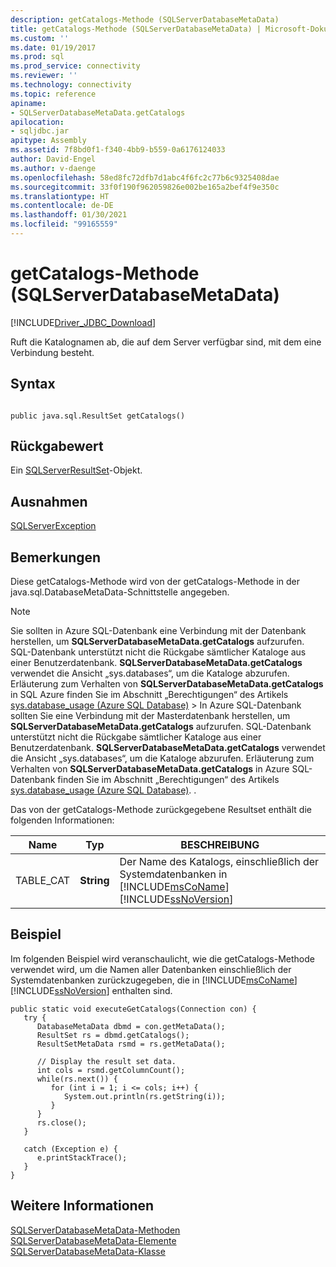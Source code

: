 ```yaml
---
description: getCatalogs-Methode (SQLServerDatabaseMetaData)
title: getCatalogs-Methode (SQLServerDatabaseMetaData) | Microsoft-Dokumentation
ms.custom: ''
ms.date: 01/19/2017
ms.prod: sql
ms.prod_service: connectivity
ms.reviewer: ''
ms.technology: connectivity
ms.topic: reference
apiname:
- SQLServerDatabaseMetaData.getCatalogs
apilocation:
- sqljdbc.jar
apitype: Assembly
ms.assetid: 7f8bd0f1-f340-4bb9-b559-0a6176124033
author: David-Engel
ms.author: v-daenge
ms.openlocfilehash: 58ed8fc72dfb7d1abc4f6fc2c77b6c9325408dae
ms.sourcegitcommit: 33f0f190f962059826e002be165a2bef4f9e350c
ms.translationtype: HT
ms.contentlocale: de-DE
ms.lasthandoff: 01/30/2021
ms.locfileid: "99165559"
---
```

# <a name="getcatalogs-method-sqlserverdatabasemetadata"></a>getCatalogs-Methode (SQLServerDatabaseMetaData)
[!INCLUDE[Driver_JDBC_Download](../../../includes/driver_jdbc_download.md)]

  Ruft die Katalognamen ab, die auf dem Server verfügbar sind, mit dem eine Verbindung besteht.  
  
## <a name="syntax"></a>Syntax  
  
```  
  
public java.sql.ResultSet getCatalogs()  
```  
  
## <a name="return-value"></a>Rückgabewert  
 Ein [SQLServerResultSet](../../../connect/jdbc/reference/sqlserverresultset-class.md)-Objekt.  
  
## <a name="exceptions"></a>Ausnahmen  
 [SQLServerException](../../../connect/jdbc/reference/sqlserverexception-class.md)  
  
## <a name="remarks"></a>Bemerkungen  
 Diese getCatalogs-Methode wird von der getCatalogs-Methode in der java.sql.DatabaseMetaData-Schnittstelle angegeben.  
  
> [!NOTE]  
>  Sie sollten in Azure SQL-Datenbank eine Verbindung mit der Datenbank herstellen, um **SQLServerDatabaseMetaData.getCatalogs** aufzurufen. SQL-Datenbank unterstützt nicht die Rückgabe sämtlicher Kataloge aus einer Benutzerdatenbank. **SQLServerDatabaseMetaData.getCatalogs** verwendet die Ansicht „sys.databases“, um die Kataloge abzurufen. Erläuterung zum Verhalten von **SQLServerDatabaseMetaData.getCatalogs** in SQL Azure finden Sie im Abschnitt „Berechtigungen“ des Artikels [sys.database_usage (Azure SQL Database)](../../../relational-databases/system-catalog-views/sys-database-usage-azure-sql-database.md) > In Azure SQL-Datenbank sollten Sie eine Verbindung mit der Masterdatenbank herstellen, um **SQLServerDatabaseMetaData.getCatalogs** aufzurufen. SQL-Datenbank unterstützt nicht die Rückgabe sämtlicher Kataloge aus einer Benutzerdatenbank. **SQLServerDatabaseMetaData.getCatalogs** verwendet die Ansicht „sys.databases“, um die Kataloge abzurufen. Erläuterung zum Verhalten von **SQLServerDatabaseMetaData.getCatalogs** in Azure SQL-Datenbank finden Sie im Abschnitt „Berechtigungen“ des Artikels [sys.database_usage (Azure SQL Database)](../../../relational-databases/system-catalog-views/sys-database-usage-azure-sql-database.md).                      .  
  
 Das von der getCatalogs-Methode zurückgegebene Resultset enthält die folgenden Informationen:  
  
|Name|Typ|BESCHREIBUNG|  
|----------|----------|-----------------|  
|TABLE_CAT|**String**|Der Name des Katalogs, einschließlich der Systemdatenbanken in [!INCLUDE[msCoName](../../../includes/msconame_md.md)] [!INCLUDE[ssNoVersion](../../../includes/ssnoversion-md.md)]|  
  
## <a name="example"></a>Beispiel  
 Im folgenden Beispiel wird veranschaulicht, wie die getCatalogs-Methode verwendet wird, um die Namen aller Datenbanken einschließlich der Systemdatenbanken zurückzugegeben, die in [!INCLUDE[msCoName](../../../includes/msconame_md.md)] [!INCLUDE[ssNoVersion](../../../includes/ssnoversion-md.md)] enthalten sind.  
  
```  
public static void executeGetCatalogs(Connection con) {  
   try {  
      DatabaseMetaData dbmd = con.getMetaData();  
      ResultSet rs = dbmd.getCatalogs();  
      ResultSetMetaData rsmd = rs.getMetaData();  
  
      // Display the result set data.  
      int cols = rsmd.getColumnCount();  
      while(rs.next()) {  
         for (int i = 1; i <= cols; i++) {  
            System.out.println(rs.getString(i));  
         }  
      }  
      rs.close();  
   }   
  
   catch (Exception e) {  
      e.printStackTrace();  
   }  
}  
```  
  
## <a name="see-also"></a>Weitere Informationen  
 [SQLServerDatabaseMetaData-Methoden](../../../connect/jdbc/reference/sqlserverdatabasemetadata-methods.md)   
 [SQLServerDatabaseMetaData-Elemente](../../../connect/jdbc/reference/sqlserverdatabasemetadata-members.md)   
 [SQLServerDatabaseMetaData-Klasse](../../../connect/jdbc/reference/sqlserverdatabasemetadata-class.md)  
  
  

